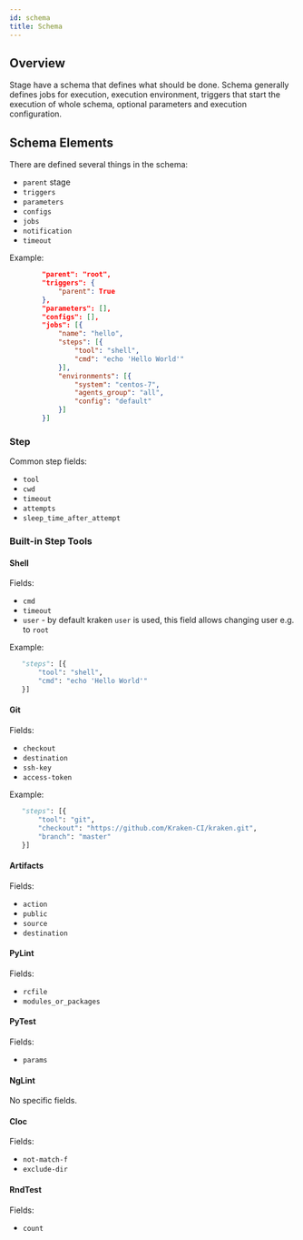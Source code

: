 ```yaml
---
id: schema
title: Schema
---
```


## Overview

Stage have a schema that defines what should be done. Schema generally defines jobs for execution,
execution environment, triggers that start the execution of whole schema, optional parameters
and execution configuration.

## Schema Elements

There are defined several things in the schema:

- `parent` stage
- `triggers`
- `parameters`
- `configs`
- `jobs`
- `notification`
- `timeout`

Example:

```json
        "parent": "root",
        "triggers": {
            "parent": True
        },
        "parameters": [],
        "configs": [],
        "jobs": [{
            "name": "hello",
            "steps": [{
                "tool": "shell",
                "cmd": "echo 'Hello World'"
            }],
            "environments": [{
                "system": "centos-7",
                "agents_group": "all",
                "config": "default"
            }]
        }]
```

### Step

Common step fields:

- `tool`
- `cwd`
- `timeout`
- `attempts`
- `sleep_time_after_attempt`


### Built-in Step Tools

#### Shell

Fields:

- `cmd`
- `timeout`
- `user` - by default kraken `user` is used, this field allows changing user e.g. to `root`

Example:

```python
   "steps": [{
       "tool": "shell",
       "cmd": "echo 'Hello World'"
   }]
```

#### Git

Fields:

- `checkout`
- `destination`
- `ssh-key`
- `access-token`

Example:

```python
   "steps": [{
       "tool": "git",
       "checkout": "https://github.com/Kraken-CI/kraken.git",
       "branch": "master"
   }]
```

#### Artifacts

Fields:

- `action`
- `public`
- `source`
- `destination`

#### PyLint

Fields:

- `rcfile`
- `modules_or_packages`

#### PyTest

Fields:

- `params`


#### NgLint

No specific fields.

#### Cloc

Fields:

- `not-match-f`
- `exclude-dir`

#### RndTest

Fields:

- `count`
